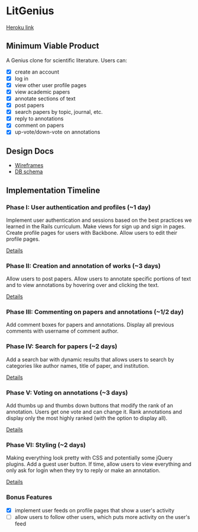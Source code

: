 # LitGenius

[Heroku link][heroku]

[heroku]: https://fathomless-reaches-2713.herokuapp.com/

## Minimum Viable Product
A Genius clone for scientific literature. Users can:

- [x] create an account
- [x] log in
- [x] view other user profile pages
- [x] view academic papers
- [x] annotate sections of text
- [x] post papers
- [x] search papers by topic, journal, etc.
- [x] reply to annotations
- [x] comment on papers
- [x] up-vote/down-vote on annotations

## Design Docs
* [Wireframes][views]
* [DB schema][schema]

[views]: ./docs/views.md
[schema]: ./docs/schema.md

## Implementation Timeline

### Phase I: User authentication and profiles (~1 day)
Implement user authentication and sessions based on the best practices we learned in the Rails curriculum. Make views for sign up and sign in pages. Create profile pages for users with Backbone. Allow users to edit their profile pages.

[Details][phase-one]

### Phase II: Creation and annotation of works (~3 days)
Allow users to post papers. Allow users to annotate specific portions of text and to view annotations by hovering over and clicking the text.

[Details][phase-two]

### Phase III: Commenting on papers and annotations (~1/2 day)
Add comment boxes for papers and annotations. Display all previous comments with username of comment author.


### Phase IV: Search for papers (~2 days)
Add a search bar with dynamic results that allows users to search by categories like author names, title of paper, and institution.

[Details][phase-three]

### Phase V: Voting on annotations (~3 days)
Add thumbs up and thumbs down buttons that modify the rank of an annotation. Users get one vote and can change it. Rank annotations and display only the most highly ranked (with the option to display all).

[Details][phase-four]

### Phase VI: Styling (~2 days)
Making everything look pretty with CSS and potentially some jQuery plugins. Add a guest user button. If time, allow users to view everything and only ask for login when they try to reply or make an annotation.

[Details][phase-five]

### Bonus Features
- [x] implement user feeds on profile pages that show a user's activity
- [ ] allow users to follow other users, which puts more activity on the user's feed

[phase-one]: ./docs/phases/phase1.md
[phase-two]: ./docs/phases/phase2.md
[phase-three]: ./docs/phases/phase3.md
[phase-four]: ./docs/phases/phase4.md
[phase-five]: ./docs/phases/phase5.md

